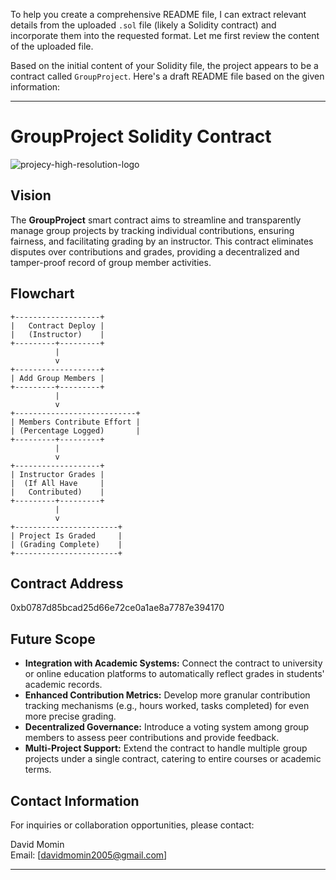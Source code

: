 To help you create a comprehensive README file, I can extract relevant details from the uploaded `.sol` file (likely a Solidity contract) and incorporate them into the requested format. Let me first review the content of the uploaded file.

Based on the initial content of your Solidity file, the project appears to be a contract called `GroupProject`. Here's a draft README file based on the given information:

---

# GroupProject Solidity Contract

![projecy-high-resolution-logo](https://github.com/user-attachments/assets/48766ec7-91c9-4dc9-84d7-c7524382b0c7)


## Vision
The **GroupProject** smart contract aims to streamline and transparently manage group projects by tracking individual contributions, ensuring fairness, and facilitating grading by an instructor. This contract eliminates disputes over contributions and grades, providing a decentralized and tamper-proof record of group member activities.

## Flowchart

```plaintext
+-------------------+
|   Contract Deploy |
|   (Instructor)    |
+---------+---------+
          |
          v
+-------------------+
| Add Group Members |
+---------+---------+
          |
          v
+---------------------------+
| Members Contribute Effort |
| (Percentage Logged)       |
+---------+---------+
          |
          v
+-------------------+
| Instructor Grades |
|  (If All Have     |
|   Contributed)    |
+---------+---------+
          |
          v
+-----------------------+
| Project Is Graded     |
| (Grading Complete)    |
+-----------------------+
```

## Contract Address
0xb0787d85bcad25d66e72ce0a1ae8a7787e394170

## Future Scope
- **Integration with Academic Systems:** Connect the contract to university or online education platforms to automatically reflect grades in students' academic records.
- **Enhanced Contribution Metrics:** Develop more granular contribution tracking mechanisms (e.g., hours worked, tasks completed) for even more precise grading.
- **Decentralized Governance:** Introduce a voting system among group members to assess peer contributions and provide feedback.
- **Multi-Project Support:** Extend the contract to handle multiple group projects under a single contract, catering to entire courses or academic terms.

## Contact Information
For inquiries or collaboration opportunities, please contact:

David Momin  
Email: [davidmomin2005@gmail.com]  

---

